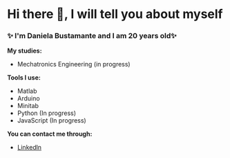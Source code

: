 # Hi there 👋, I will tell you about myself 

### ✨ I'm Daniela Bustamante and I am 20 years old✨


**My studies:**

- Mechatronics Engineering (in progress)


**Tools I use:**

- Matlab
- Arduino
- Minitab
- Python (In progress)
- JavaScript (In progress)


**You can contact me through:**

- [Linkedln](www.linkedin.com/in/ingedanielabustamante)
